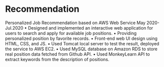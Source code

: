 # Recommendation
Personalized Job Recommendation based on AWS Web Service May 2020-Jul.2020
• Designed and implemented an interactive web application for users to search and apply for available job positions.
• Providing personalized position by favorite records.
• Front-end web UI design using HTML, CSS, and JS.
• Used Tomcat local server to test the result, deployed the service to AWS EC2.
• Used MySQL database on Amazon RDS to store real position data fetched from Github API.
• Used MonkeyLearn API to extract keywords from the description of positions.
